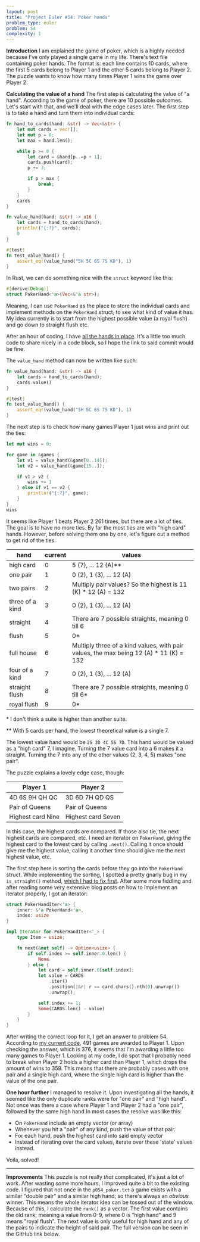 ```yaml
---
layout: post
title: "Project Euler #54: Poker hands"
problem_type: euler
problem: 54
complexity: 1
---
```


**Introduction**
I am explained the game of poker, which is a highly needed because I've only played a single game in my life. There's text file containing poker hands. The format is: each line contains 10 cards, where the first 5 cards belong to Player 1 and the other 5 cards belong to Player 2. The puzzle wants to know how many times Player 1 wins the game over Player 2.

**Calculating the value of a hand**
The first step is calculating the value of "a hand". According to the game of poker, there are 10 possible outcomes. Let's start with that, and we'll deal with the edge cases later. The first step is to take a hand and turn them into individual cards:

```rust
fn hand_to_cards(hand: &str) -> Vec<&str> {
    let mut cards = vec![];
    let mut p = 0;
    let max = hand.len();

    while p >= 0 {
        let card = &hand[p..=p + 1];
        cards.push(card);
        p += 3;

        if p > max {
            break;
        }
    }
    cards
}

fn value_hand(hand: &str) -> u16 {
    let cards = hand_to_cards(hand);
    println!("{:?}", cards);
    0
}

#[test]
fn test_value_hand() {
    assert_eq!(value_hand("5H 5C 6S 7S KD"), 1)
}
```

In Rust, we can do something nice with the `struct` keyword like this:

```rust
#[derive(Debug)]
struct PokerHand<'a>(Vec<&'a str>);
```

Meaning, I can use `PokerHand` as the place to store the individual cards and implement methods on the `PokerHand` struct, to see what kind of value it has. My idea currently is to start from the highest possible value (a royal flush) and go down to straight flush etc.

After an hour of coding, I have [all the hands in place](https://github.com/grdw/euler/blob/19aa6567ee207dadf5141836d48e2c617790be94/rust/problem_0054/src/main.rs). It's a little too much code to share nicely in a code block, so I hope the link to said commit would be fine.

The `value_hand` method can now be written like such:

```rust
fn value_hand(hand: &str) -> u16 {
    let cards = hand_to_cards(hand);
    cards.value()
}

#[test]
fn test_value_hand() {
    assert_eq!(value_hand("5H 5C 6S 7S KD"), 1)
}
```

The next step is to check how many games Player 1 just wins and print out the ties:

```rust
let mut wins = 0;

for game in &games {
    let v1 = value_hand(&game[0..14]);
    let v2 = value_hand(&game[15..]);

    if v1 > v2 {
        wins += 1
    } else if v1 == v2 {
        println!("{:?}", game);
    }
}
wins
```

It seems like Player 1 beats Player 2 261 times, but there are a lot of ties. The goal is to have no more ties. By far the most ties are with "high card" hands. However, before solving them one by one, let's figure out a method to get rid of the ties.

hand            | current | values
----------------|---------|----------------------------------------------------
high card       | 0       | 5 (7), ... 12 (A)\*\*
one pair        | 1       | 0 (2), 1 (3), ... 12 (A)
two pairs       | 2       | Multiply pair values? So the highest is 11 (K) * 12 (A) = 132
three of a kind | 3       | 0 (2), 1 (3), ... 12 (A)
straight        | 4       | There are 7 possible straights, meaning 0 till 6
flush           | 5       | 0\*
full house      | 6       | Multiply three of a kind values, with pair values, the max being 12 (A) * 11 (K) = 132
four of a kind  | 7       | 0 (2), 1 (3), ... 12 (A)
straight flush  | 8       | There are 7 possible straights, meaning 0 till 6\*
royal flush     | 9       | 0\*

\* I don't think a suite is higher than another suite.

\*\* With 5 cards per hand, the lowest theoretical value is a single 7.

The lowest value hand would be `2S 3D 4C 5S 7D`. This hand would be valued as a "high card" 7, I imagine. Turning the 7 value card into a 6 makes it a straight. Turning the 7 into any of the other values (2, 3, 4, 5) makes "one pair".

The puzzle explains a lovely edge case, though:

Player 1             | Player 2
---------------------|-----------------------
4D 6S 9H QH QC       | 3D 6D 7H QD QS
Pair of Queens       | Pair of Queens
Highest card Nine    | Highest card Seven

In this case, the highest cards are compared. If those also tie, the next highest cards are compared, etc. I need an iterator on `PokerHand`, giving the highest card to the lowest card by calling `.next()`. Calling it once should give me the highest value, calling it another time should give me the next highest value, etc.

The first step here is sorting the cards before they go into the `PokerHand` struct. While implementing the sorting, I spotted a pretty gnarly bug in my `is_straight()` method, [which I had to fix first](https://github.com/grdw/euler/commit/b1d7b2e3e4c51e60f096e3b080a30f598ed2b8ac). After some more fiddling and after reading some very extensive blog posts on how to implement an iterator properly, I got an iterator:

```rust
struct PokerHandIter<'a> {
    inner: &'a PokerHand<'a>,
    index: usize
}

impl Iterator for PokerHandIter<'_> {
    type Item = usize;

    fn next(&mut self) -> Option<usize> {
        if self.index >= self.inner.0.len() {
            None
        } else {
            let card = self.inner.0[self.index];
            let value = CARDS
                .iter()
                .position(|&r| r == card.chars().nth(0).unwrap())
                .unwrap();

            self.index += 1;
            Some(CARDS.len() - value)
        }
    }
}
```

After writing the correct loop for it, I get an answer to problem 54. According to [my current code](https://github.com/grdw/euler/blob/4f53dcc84570564e36a17da6a88f35106221c3f9/rust/problem_0054/src/main.rs), 491 games are awarded to Player 1. Upon checking the answer, which is 376, it seems that I'm awarding a little too many games to Player 1. Looking at my code, I do spot that I probably need to break when Player 2 holds a higher card than Player 1, which drops the amount of wins to 359. This means that there are probably cases with one pair and a single high card, where the single high card is higher than the value of the one pair.

**One hour further**
I managed to resolve it. Upon investigating all the hands, it seemed like the only duplicate ranks were for "one pair" and "high hand". Not once was there a case where Player 1 and Player 2 had a "one pair", followed by the same high hand.In most cases the resolve was like this:

- On `PokerHand` include an empty vector (or array)
- Whenever you hit a "pair" of any kind, push the value of that pair.
- For each hand, push the highest card into said empty vector
- Instead of iterating over the card values, iterate over these 'state' values instead.

Voila, solved!

---

**Improvements**
This puzzle is not really _that_ complicated, it's just a lot of work. After wasting some more hours, I improved quite a bit to the existing code. I figured that not once in the `p054_poker.txt` a game exists with a similar "double pair" and a similar high hand; so there's always an _obvious_ winner. This means the whole iterator idea can be tossed out of the window. Because of this, I calculate the `rank()` as a vector. The first value contains the old rank; meaning a value from 0-9, where 0 is "high hand" and 9 means "royal flush". The next value is only useful for high hand and any of the pairs to indicate the height of said pair. The full version can be seen in the GitHub link below.
